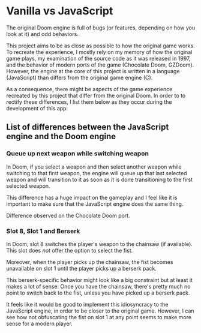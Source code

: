 # Vanilla vs JavaScript

The original Doom engine is full of bugs (or features, depending on how you look at it) and odd behaviors.

This project aims to be as close as possible to how the original game works. To recreate the experience, I mostly rely on my memory of how the original game plays, my examination of the source code as it was released in 1997, and the behavior of modern ports of the game (Chocolate Doom, GZDoom). However, the engine at the core of this project is written in a language (JavaScript) than differs from the original game engine (C).

As a consequence, there might be aspects of the game experience recreated by this project that differ from the original Doom. In order to to rectify these differences, I list them below as they occur during the development of this app:

## List of differences between the JavaScript engine and the Doom engine

### Queue up next weapon while switching weapon

In Doom, if you select a weapon and then select another weapon while switching to that first weapon, the engine will queue up that last selected weapon and will transition to it as soon as it is done transitioning to the first selected weapon.

This difference has a huge impact on the gameplay and I feel like it is important to make sure that the JavaScript engine does the same thing.

Difference observed on the Chocolate Doom port.

### Slot 8, Slot 1 and Berserk

In Doom, slot 8 switches the player's weapon to the chainsaw (if available). This slot does *not* offer the option to select the fist.

Moreover, when the player picks up the chainsaw, the fist becomes unavailable on slot 1 until the player picks up a berserk pack.

This berserk-specific behavior might look like a big constraint but at least it makes a lot of sense: Once you have the chainsaw, there's pretty much no point to switch back to the fist, unless you have picked up a berserk pack.

It feels like it would be good to implement this idiosyncracy to the JavaScript engine, in order to be closer to the original game. However, I can see how not obfuscating the fist on slot 1 at any point seems to make more sense for a modern player.
